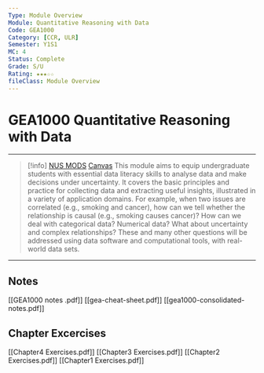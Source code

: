 ```yaml
---
Type: Module Overview
Module: Quantitative Reasoning with Data
Code: GEA1000
Category: [CCR, ULR]
Semester: Y1S1
MC: 4
Status: Complete
Grade: S/U
Rating: ★★★☆☆
fileClass: Module Overview
---
```

# GEA1000 Quantitative Reasoning with Data
---

>[!info] [NUS MODS](https://nusmods.com/modules/GEA1000/quantitative-reasoning-with-data) [Canvas](https://canvas.nus.edu.sg/courses/23996/modules)
This module aims to equip undergraduate students with essential data literacy skills to analyse data and make decisions under uncertainty. It covers the basic principles and practice for collecting data and extracting useful insights, illustrated in a variety of application domains. For example, when two issues are correlated (e.g., smoking and cancer), how can we tell whether the relationship is causal (e.g., smoking causes cancer)? How can we deal with categorical data? Numerical data? What about uncertainty and complex relationships? These and many other questions will be addressed using data software and computational tools, with real-world data sets.

---

##  Notes

[[GEA1000 notes .pdf]]
[[gea-cheat-sheet.pdf]]
[[gea1000-consolidated-notes.pdf]]

## Chapter Excercises

[[Chapter4 Exercises.pdf]]
[[Chapter3 Exercises.pdf]]
[[Chapter2 Exercises.pdf]]
[[Chapter1 Exercises.pdf]]

